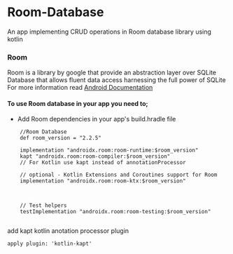 # Room-Database
An app implementing CRUD operations in Room database library using kotlin

### Room
Room is a library by google that provide an abstraction layer over SQLite Database that allows fluent data access harnessing the full power of SQLite
For more information read [Android Documentation](https://developer.android.com/training/data-storage/room)

#### To use Room database in your app you need to;
* Add Room dependencies in your app's build.hradle file
```
    //Room Database
    def room_version = "2.2.5"

    implementation "androidx.room:room-runtime:$room_version"
    kapt "androidx.room:room-compiler:$room_version"
    // For Kotlin use kapt instead of annotationProcessor

    // optional - Kotlin Extensions and Coroutines support for Room
    implementation "androidx.room:room-ktx:$room_version"

    

    // Test helpers
    testImplementation "androidx.room:room-testing:$room_version"
    
```
   
add kapt kotlin anotation processor plugin

```apply plugin: 'kotlin-kapt'```


